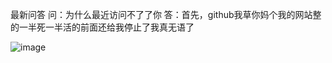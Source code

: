 最新问答 问：为什么最近访问不了了你 答：首先，github我草你妈个我的网站整的一半死一半活的前面还给我停止了我真无语了


![image](https://user-images.githubusercontent.com/131332039/234309380-79890c7c-3fc1-484d-a26d-b641652aed4d.png)
